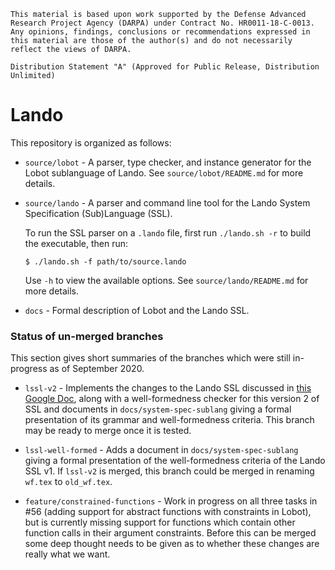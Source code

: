 ```
This material is based upon work supported by the Defense Advanced
Research Project Agency (DARPA) under Contract No. HR0011-18-C-0013. 
Any opinions, findings, conclusions or recommendations expressed in
this material are those of the author(s) and do not necessarily
reflect the views of DARPA.

Distribution Statement "A" (Approved for Public Release, Distribution
Unlimited)
```

# Lando

This repository is organized as follows:

- `source/lobot` - A parser, type checker, and instance generator for the Lobot
  sublanguage of Lando. See `source/lobot/README.md` for more details.
  
- `source/lando` - A parser and command line tool for the Lando System
  Specification (Sub)Language (SSL).
  
  To run the SSL parser on a `.lando` file, first run `./lando.sh -r` to build
  the executable, then run:
  ```
  $ ./lando.sh -f path/to/source.lando
  ```
  Use `-h` to view the available options. See `source/lando/README.md` for more
  details.
  
- `docs` - Formal description of Lobot and the Lando SSL.

### Status of un-merged branches

This section gives short summaries of the branches which were still in-progress as of September 2020.

- `lssl-v2` - Implements the changes to the Lando SSL discussed in [this Google Doc](https://docs.google.com/document/d/1dNa6TtV8_ON2jmsPzbp2ZXbtNIaBm_WG0y_Nea4SkQI/edit), along with a well-formedness checker for this version 2 of SSL and documents in `docs/system-spec-sublang` giving a formal presentation of its grammar and well-formedness criteria. This branch may be ready to merge once it is tested.

- `lssl-well-formed` - Adds a document in `docs/system-spec-sublang` giving a formal presentation of the well-formedness criteria of the Lando SSL v1. If `lssl-v2` is merged, this branch could be merged in renaming `wf.tex` to `old_wf.tex`.

- `feature/constrained-functions` - Work in progress on all three tasks in #56 (adding support for abstract functions with constraints in Lobot), but is currently missing support for functions which contain other function calls in their argument constraints. Before this can be merged some deep thought needs to be given as to whether these changes are really what we want.